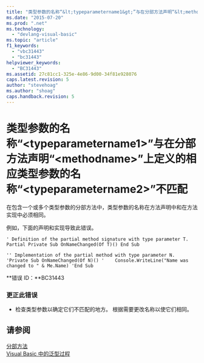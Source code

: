 ```yaml
---
title: "类型参数的名称“&lt;typeparametername1&gt;”与在分部方法声明“&lt;methodname&gt;”上定义的相应类型参数的名称“&lt;typeparametername2&gt;”不匹配 | Microsoft Docs"
ms.date: "2015-07-20"
ms.prod: ".net"
ms.technology: 
  - "devlang-visual-basic"
ms.topic: "article"
f1_keywords: 
  - "vbc31443"
  - "bc31443"
helpviewer_keywords: 
  - "BC31443"
ms.assetid: 27c81cc1-325e-4e86-9d00-34f81e928076
caps.latest.revision: 5
author: "stevehoag"
ms.author: "shoag"
caps.handback.revision: 5
---
```

# 类型参数的名称“&lt;typeparametername1&gt;”与在分部方法声明“&lt;methodname&gt;”上定义的相应类型参数的名称“&lt;typeparametername2&gt;”不匹配
在包含一个或多个类型参数的分部方法中，类型参数的名称在方法声明中和在方法实现中必须相同。  
  
 例如，下面的声明和实现导致此错误。  
  
```vb#  
' Definition of the partial method signature with type parameter T. Partial Private Sub OnNameChanged(Of T)() End Sub  
```  
  
```vb#  
'' Implementation of the partial method with type parameter N. 'Private Sub OnNameChanged(Of N)() '    Console.WriteLine("Name was changed to " & Me.Name) 'End Sub  
```  
  
 **错误 ID：**BC31443  
  
### 更正此错误  
  
-   检查类型参数以确定它们不匹配的地方。 根据需要更改名称以使它们相同。  
  
## 请参阅  
 [分部方法](../../visual-basic/programming-guide/language-features/procedures/partial-methods.md)   
 [Visual Basic 中的泛型过程](../../visual-basic/programming-guide/language-features/data-types/generic-procedures.md)
